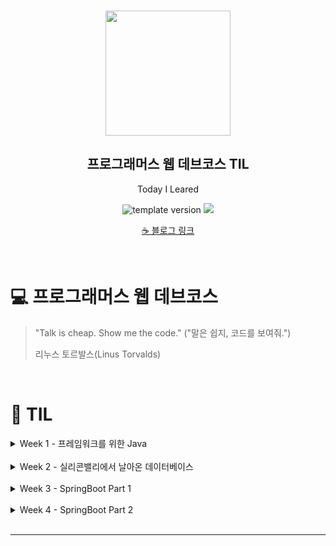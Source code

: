 <br/>
<p align="middle" >
  <img width="200px;" src="./src/images/prgms-logo.png"/>
</p>
<h2 align="middle">프로그래머스 웹 데브코스 TIL</h2>
<p align="middle">Today I Leared</p>
<p align="middle">
  <img src="https://img.shields.io/badge/version-1.0.0-blue?style=flat-square" alt="template version"/>
  <img src="https://img.shields.io/badge/language-md-md.svg?style=flat-square"/>
</p>

<p align="middle">
  <a href="https://cse0518.github.io">☕ 블로그 링크</a>  
</p>

<br/>

# 💻 프로그래머스 웹 데브코스

> "Talk is cheap. Show me the code."
> ("말은 쉽지, 코드를 보여줘.")
>
> 리누스 토르발스(Linus Torvalds)

<br/>

# 🚀 TIL

<details>
<summary>Week 1 - 프레임워크를 위한 Java</summary>
<div markdown="1">

  ## TIL 목록
  |Week/Day|날짜|제목|링크|
  |:-:|:-:|:-:|:-:|
  |W1D1|2021-08-02|프레임워크를 위한 Java_Day 1|[20210802 TIL.md](Week%201%20-%20프레임워크를%20위한%20Java/20210802%20TIL.md)|
  |W1D2|2021-08-03|프레임워크를 위한 Java_Day 2|[20210803 TIL.md](Week%201%20-%20프레임워크를%20위한%20Java/20210803%20TIL.md)|
  |W1D3|2021-08-04|프레임워크를 위한 Java_Day 3|[20210804 TIL.md](Week%201%20-%20프레임워크를%20위한%20Java/20210804%20TIL.md)|
  |W1D4|2021-08-05|프레임워크를 위한 Java_Day 4|준비중 [20210805 TIL.md](Week%201%20-%20프레임워크를%20위한%20Java/20210805%20TIL.md)|
  |W1D5|2021-08-06|프레임워크를 위한 Java_Day 5|준비중 [20210806 TIL.md](Week%201%20-%20프레임워크를%20위한%20Java/20210806%20TIL.md)|
  |W1-추가 학습|2021-08-04|JAVA 기초 학습|[JAVA 기초 학습.md](https://github.com/cse0518/TIL/blob/main/JAVA/JAVA%20%EA%B8%B0%EC%B4%88%20%ED%95%99%EC%8A%B5.md)|

  ## INDEX
  |Day 1|Day 2|Day 3|Day 4|Day 5|기초 추가 학습|
  |-----|-----|-----|-----|-----|---------|
  |JAVA 개발환경<br/>Build Tool<br/>IDE 통합 개발 환경<br/>Coding Convention<br/>Reference<br/>Constant Pool<br/>Object|객체 지향 프로그래밍<br/>객체 지향의 특성<br/>UML<br/>객체 지향 설계|Interface의 기능<br/>의존성 역전<br/>Default Method<br/>함수형 인터페이스<br/>익명 클래스<br/>람다 표현식<br/>Method Reference<br/>Generic|||클래스, 객체, 인스턴스<br/>클래스 멤버, 인스턴스 멤버<br/>상속, 생성자<br/>overriding, overloading<br/>접근제어자<br/>final, abstract<br/>interface<br/>Object 클래스|클래스, 객체, 인스턴스<br/>클래스 멤버, 인스턴스 멤버<br/>상속, 생성자<br/>overriding, overloading<br/>접근제어자(Access Level Modifiers)<br/>final, abstract<br/>interface<br/>Object 클래스|

</div>
</details>
<br/>

<details>
<summary>Week 2 - 실리콘밸리에서 날아온 데이터베이스</summary>
<div markdown="1">

  ## TIL 목록
  |Week/Day|날짜|제목|링크|
  |:-:|:-:|:-:|:-:|
  |W2D1|2021-08-09|실리콘밸리에서 날아온 데이터베이스_Day 1|[20210809 TIL.md](Week%202%20-%20실리콘밸리에서%20날아온%20데이터베이스/20210809%20TIL.md)|
  |W2D2|2021-08-10|실리콘밸리에서 날아온 데이터베이스_Day 2|[20210810 TIL.md](Week%202%20-%20실리콘밸리에서%20날아온%20데이터베이스/20210810%20TIL.md)|
  |W2D3|2021-08-11|실리콘밸리에서 날아온 데이터베이스_Day 3|[20210811 TIL.md](Week%202%20-%20실리콘밸리에서%20날아온%20데이터베이스/20210811%20TIL.md)|
  |W2D4|2021-08-12|실리콘밸리에서 날아온 데이터베이스_Day 4|[20210812 TIL.md](Week%202%20-%20실리콘밸리에서%20날아온%20데이터베이스/20210812%20TIL.md)|
  |W2D5|2021-08-13|실리콘밸리에서 날아온 데이터베이스_Day 5|[20210813 TIL.md](Week%202%20-%20실리콘밸리에서%20날아온%20데이터베이스/20210813%20TIL.md)|

  ## INDEX
  ![image](https://user-images.githubusercontent.com/60170616/132985078-bc49a793-dfd1-49cf-9468-7ac841c89789.png)

</div>
</details>
<br/>

<details>
<summary>Week 3 - SpringBoot Part 1</summary>
<div markdown="1">

  ## TIL 목록
  |Week/Day|날짜|제목|링크|
  |:-:|:-:|:-:|:-:|
  |W3D1|2021-08-16|SpringBoot Part 1_Day 1|[20210816 TIL.md](Week%203%20-%20SpringBoot%20Part%201/20210816%20TIL.md)|
  |W3D2|2021-08-17|SpringBoot Part 1_Day 2|[20210817 TIL.md](Week%203%20-%20SpringBoot%20Part%201/20210817%20TIL.md)|
  |W3D3|2021-08-18|SpringBoot Part 1_Day 3|[20210818 TIL.md](Week%203%20-%20SpringBoot%20Part%201/20210818%20TIL.md)|
  |W3D4|2021-08-19|SpringBoot Part 1_Day 4|[20210819 TIL.md](Week%203%20-%20SpringBoot%20Part%201/20210819%20TIL.md)|
  |W3D5|2021-08-20|SpringBoot Part 1_Day 5|[20210820 TIL.md](Week%203%20-%20SpringBoot%20Part%201/20210820%20TIL.md)|

  ## INDEX
  ![image](https://user-images.githubusercontent.com/60170616/132984801-c2db55b6-224f-45c6-8e1a-0d4795661106.png)

</div>
</details>
<br/>

<details>
<summary>Week 4 - SpringBoot Part 2</summary>
<div markdown="1">

  ## TIL 목록
  |Week/Day|날짜|제목|링크|
  |:-:|:-:|:-:|:-:|
  |W4D1|2021-08-23|SpringBoot Part 2_Day 1|[20210823 TIL.md](Week%204%20-%20SpringBoot%20Part%202/20210823%20TIL.md)|
  |W4D2|2021-08-24|SpringBoot Part 2_Day 2|준비중.. [20210824 TIL.md](Week%204%20-%20SpringBoot%20Part%202/20210824%20TIL.md)|
  |W4D3|2021-08-25|SpringBoot Part 2_Day 3|준비중.. [20210825 TIL.md](Week%204%20-%20SpringBoot%20Part%202/20210825%20TIL.md)|
  |W4D4|2021-08-26|SpringBoot Part 2_Day 4|준비중.. [20210826 TIL.md](Week%204%20-%20SpringBoot%20Part%202/20210826%20TIL.md)|
  |W4D5|2021-08-27|SpringBoot Part 2_Day 5|준비중.. [20210827 TIL.md](Week%204%20-%20SpringBoot%20Part%202/20210827%20TIL.md)|

  ## INDEX
  |Day 1|Day 2|Day 3|Day 4|Day 5|
  |-----|-----|-----|-----|-----|
  |Software Testing<br/>- Unit Test<br/>- Integration Test<br/>JUnit<br/>JUnit Test Code<br/>Mock Object|

</div>
</details>
<br/>

___
